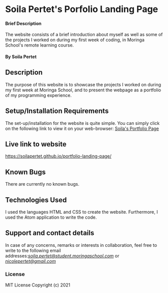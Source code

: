 # Soila Pertet's Porfolio Landing Page
#### Brief Description
The website consists of a brief introduction about myself as well as some
of the projects I worked on during my first week of coding, in Moringa
School's remote learning course.
#### By Soila Pertet
## Description
 The purpose of this website is to showcase the projects I worked on during my first
 week at Moringa School, and to present the webpage as a portfolio of my programming
 experience.
## Setup/Installation Requirements
 The set-up/installation for the website is quite simple. You can simply click on
 the following link to view it on your web-browser:
 <a href="https://soilapertet.github.io/portfolio-landing-page/">Soila's Portfolio
    Page</a>
## Live link to website
https://soilapertet.github.io/portfolio-landing-page/
## Known Bugs
There are currently no known bugs.
## Technologies Used
I used the languages HTML and CSS to create the website. Furthermore, I used the
Atom application to write the code.
## Support and contact details
In case of any concerns, remarks or interests in collaboration, feel free to write
to the following email addresses:<em>soila.pertet@student.moringaschool.com</em>
or <em>nicolepertet@gmail.com</em>
### License
MIT License
Copyright (c) 2021

